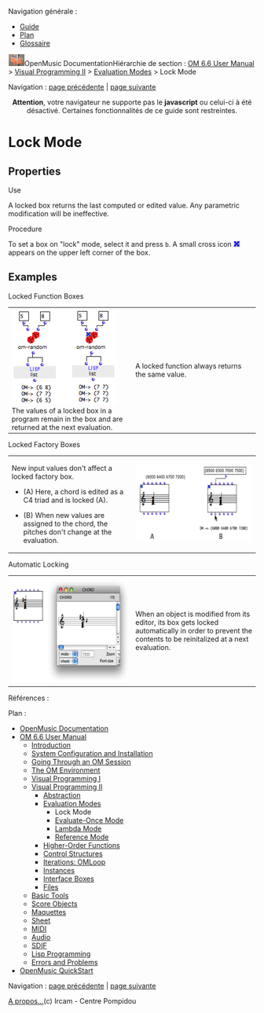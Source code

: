 <div id="tplf" class="tplPage">

<div id="tplh">

<span class="hidden">Navigation générale : </span>

  - [<span>Guide</span>](OM-Documentation.md)
  - [<span>Plan</span>](OM-Documentation_1.md)
  - [<span>Glossaire</span>](OM-Documentation_2.md)

</div>

<div id="tplt">

![empty.gif](../tplRes/page/empty.gif)![logoom1.png](../res/logoom1.png)<span class="tplTi">OpenMusic
Documentation</span><span class="sw_outStack_navRoot"><span class="hidden">Hiérarchie
de section : </span>[<span>OM 6.6 User
Manual</span>](OM-User-Manual.md)<span class="stkSep"> \>
</span>[<span>Visual Programming
II</span>](AdvancedVisualProgramming.md)<span class="stkSep"> \>
</span>[<span>Evaluation
Modes</span>](EvalModes.md)<span class="stkSep"> \>
</span><span class="stkSel_yes"><span>Lock Mode</span></span></span>

</div>

<div class="tplNav">

<span class="hidden">Navigation : </span>[<span>page
précédente</span>](EvalModes.md "page précédente(Evaluation Modes)")<span class="hidden">
| </span>[<span>page
suivante</span>](EvOnceMode.md "page suivante(Evaluate-Once Mode)")

</div>

<div id="tplc" class="tplc_out_yes">

<div style="text-align: center;">

**Attention**, votre navigateur ne supporte pas le **javascript** ou
celui-ci à été désactivé. Certaines fonctionnalités de ce guide sont
restreintes.

</div>

<div class="headCo">

# <span>Lock Mode</span>

<div class="headCo_co">

<div>

<div class="part">

## <span>Properties</span>

<div class="part_co">

<div class="infobloc">

<div class="infobloc_ti">

<span>Use</span>

</div>

<div class="txt">

A locked box returns the last computed or edited value. Any parametric
modification will be ineffective.

</div>

</div>

<div class="infobloc">

<div class="infobloc_ti">

<span>Procedure</span>

</div>

<div class="txt">

To set a box on "lock" mode, select it and press `b`. A small cross icon
<span class="iconButton_tim">![cross\_icon.png](../res/cross_icon.png)</span>
appears on the upper left corner of the box.

</div>

</div>

</div>

</div>

<div class="part">

## <span>Examples</span>

<div class="part_co">

<div class="infobloc">

<div class="infobloc_ti">

<span>Locked Function Boxes</span>

</div>

<div class="txtRes">

<table>
<colgroup>
<col style="width: 50%" />
<col style="width: 50%" />
</colgroup>
<tbody>
<tr class="odd">
<td><div class="caption">
<div class="caption_co">
<img src="../res/lockmode2.png" width="213" height="196" alt="The values of a locked box in a program remain in the box and are returned at the next evaluation." />
</div>
<div class="caption_ti">
The values of a locked box in a program remain in the box and are returned at the next evaluation.
</div>
</div></td>
<td><div class="dk_txtRes_txt txt">
<p>A locked function always returns the same value.</p>
</div></td>
</tr>
</tbody>
</table>

</div>

</div>

<div class="infobloc">

<div class="infobloc_ti">

<span>Locked Factory Boxes</span>

</div>

<div class="txtRes">

<table>
<colgroup>
<col style="width: 50%" />
<col style="width: 50%" />
</colgroup>
<tbody>
<tr class="odd">
<td><div class="dk_txtRes_txt txt">
<p>New input values don't affect a locked factory box.</p>
<ul>
<li><p>(A) Here, a chord is edited as a C4 triad and is locked (A).</p></li>
<li><p>(B) When new values are assigned to the chord, the pitches don't change at the evaluation.</p></li>
</ul>
</div></td>
<td><div class="caption">
<div class="caption_co">
<a href="../res/lockmode3.png" class="overLnk" title="Cliquez pour agrandir"><img src="../res/lockmode3_1.png" width="300" height="155" alt="lockmode3_1.png" /></a>
</div>
</div></td>
</tr>
</tbody>
</table>

</div>

</div>

<div class="bloc note">

<div class="bloc_ti note_ti">

<span>Automatic Locking</span>

</div>

<div class="txtRes">

<table>
<colgroup>
<col style="width: 50%" />
<col style="width: 50%" />
</colgroup>
<tbody>
<tr class="odd">
<td><div class="caption">
<div class="caption_co">
<a href="../res/edit-lock.png" class="overLnk" title="Cliquez pour agrandir"><img src="../res/edit-lock_1.png" width="300" height="216" alt="edit-lock_1.png" /></a>
</div>
</div></td>
<td><div class="dk_txtRes_txt txt">
<p>When an object is modified from its editor, its box gets locked automatically in order to prevent the contents to be reinitalized at a next evaluation.</p>
</div></td>
</tr>
</tbody>
</table>

</div>

</div>

</div>

</div>

</div>

</div>

</div>

<span class="hidden">Références : </span>

</div>

<div id="tplo" class="tplo_out_yes">

<div class="tplOTp">

<div class="tplOBm">

<div id="mnuFrm">

<span class="hidden">Plan :</span>

<div id="mnuFrmUp" onmouseout="menuScrollTiTask.fSpeed=0;" onmouseover="if(menuScrollTiTask.fSpeed&gt;=0) {menuScrollTiTask.fSpeed=-2; scTiLib.addTaskNow(menuScrollTiTask);}" onclick="menuScrollTiTask.fSpeed-=2;" style="display: none;">

<span id="mnuFrmUpLeft">[](#)</span><span id="mnuFrmUpCenter"></span><span id="mnuFrmUpRight"></span>

</div>

<div id="mnuScroll">

  - [<span>OpenMusic Documentation</span>](OM-Documentation.md)
  - [<span>OM 6.6 User Manual</span>](OM-User-Manual.md)
      - [<span>Introduction</span>](00-Sommaire.md)
      - [<span>System Configuration and
        Installation</span>](Installation.md)
      - [<span>Going Through an OM Session</span>](Goingthrough.md)
      - [<span>The OM Environment</span>](Environment.md)
      - [<span>Visual Programming I</span>](BasicVisualProgramming.md)
      - [<span>Visual Programming
        II</span>](AdvancedVisualProgramming.md)
          - [<span>Abstraction</span>](Abstraction.md)
          - [<span>Evaluation Modes</span>](EvalModes.md)
              - <span id="i2" class="outLeftSel_yes"><span>Lock
                Mode</span></span>
              - [<span>Evaluate-Once Mode</span>](EvOnceMode.md)
              - [<span>Lambda Mode</span>](LambdaMode.md)
              - [<span>Reference Mode</span>](RefMode.md)
          - [<span>Higher-Order Functions</span>](HighOrder.md)
          - [<span>Control Structures</span>](Control.md)
          - [<span>Iterations: OMLoop</span>](OMLoop.md)
          - [<span>Instances</span>](Instances.md)
          - [<span>Interface Boxes</span>](InterfaceBoxes.md)
          - [<span>Files</span>](Files.md)
      - [<span>Basic Tools</span>](BasicObjects.md)
      - [<span>Score Objects</span>](ScoreObjects.md)
      - [<span>Maquettes</span>](Maquettes.md)
      - [<span>Sheet</span>](Sheet.md)
      - [<span>MIDI</span>](MIDI.md)
      - [<span>Audio</span>](Audio.md)
      - [<span>SDIF</span>](SDIF.md)
      - [<span>Lisp Programming</span>](Lisp.md)
      - [<span>Errors and Problems</span>](errors.md)
  - [<span>OpenMusic QuickStart</span>](QuickStart-Chapters.md)

</div>

<div id="mnuFrmDown" onmouseout="menuScrollTiTask.fSpeed=0;" onmouseover="if(menuScrollTiTask.fSpeed&lt;=0) {menuScrollTiTask.fSpeed=2; scTiLib.addTaskNow(menuScrollTiTask);}" onclick="menuScrollTiTask.fSpeed+=2;" style="display: none;">

<span id="mnuFrmDownLeft">[](#)</span><span id="mnuFrmDownCenter"></span><span id="mnuFrmDownRight"></span>

</div>

</div>

</div>

</div>

</div>

<div class="tplNav">

<span class="hidden">Navigation : </span>[<span>page
précédente</span>](EvalModes.md "page précédente(Evaluation Modes)")<span class="hidden">
| </span>[<span>page
suivante</span>](EvOnceMode.md "page suivante(Evaluate-Once Mode)")

</div>

<div id="tplb">

[<span>A propos...</span>](OM-Documentation_3.md)(c) Ircam - Centre
Pompidou

</div>

</div>
